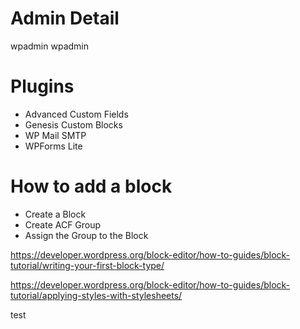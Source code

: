 # Admin Detail
wpadmin
wpadmin

# Plugins
- Advanced Custom Fields
- Genesis Custom Blocks
- WP Mail SMTP
- WPForms Lite

# How to add a block
- Create a Block
- Create ACF Group
- Assign the Group to the Block

https://developer.wordpress.org/block-editor/how-to-guides/block-tutorial/writing-your-first-block-type/

https://developer.wordpress.org/block-editor/how-to-guides/block-tutorial/applying-styles-with-stylesheets/


test
